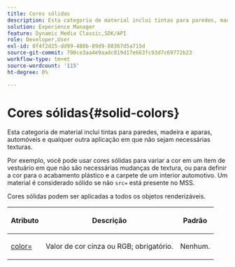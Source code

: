 ```yaml
---
title: Cores sólidas
description: Esta categoria de material inclui tintas para paredes, madeira e aparas, automóveis e qualquer outra aplicação em que não sejam necessárias texturas.
solution: Experience Manager
feature: Dynamic Media Classic,SDK/API
role: Developer,User
exl-id: 0f4f2d25-dd99-488b-89d9-88367d5a715d
source-git-commit: 790ce3aa4e9aadc019d17e663fc93d7c69772b23
workflow-type: tm+mt
source-wordcount: '115'
ht-degree: 0%

---
```


# Cores sólidas{#solid-colors}

Esta categoria de material inclui tintas para paredes, madeira e aparas, automóveis e qualquer outra aplicação em que não sejam necessárias texturas.

Por exemplo, você pode usar cores sólidas para variar a cor em um item de vestuário em que não são necessárias mudanças de textura, ou para definir a cor para o acabamento plástico e a carpete de um interior automotivo. Um material é considerado sólido se não `src=` está presente no MSS.

Cores sólidas podem ser aplicadas a todos os objetos renderizáveis.

<table id="table_9245240311A44659A74C7A5EDD7D1503"> 
 <thead> 
  <tr> 
   <th colname="col1" class="entry"> <p>Atributo </p> </th> 
   <th colname="col2" class="entry"> <p>Descrição </p> </th> 
   <th colname="col3" class="entry"> <p>Padrão </p> </th> 
  </tr> 
 </thead>
 <tbody> 
  <tr> 
   <td colname="col1"> <p> <a href="../../../../../../ir-api/http-protocol/image-rendering-api-ref/c-ir-http-protocol-ref/c-ir-http-protocol-command-reference/r-ir-http-color.md#reference-ea3cba9edfe94dbab86d8f123a9ed0aa" type="reference" format="dita" scope="local"> <span class="codeph"> color= </span> </a> </p> </td> 
   <td colname="col2"> <p> Valor de cor cinza ou RGB; obrigatório. </p> </td> 
   <td colname="col3"> <p>Nenhum. </p> </td> 
  </tr> 
 </tbody> 
</table>
